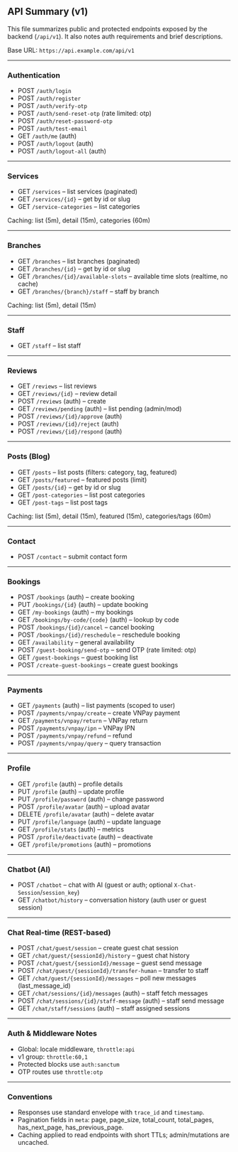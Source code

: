## API Summary (v1)

This file summarizes public and protected endpoints exposed by the backend (`/api/v1`). It also notes auth requirements and brief descriptions.

Base URL: `https://api.example.com/api/v1`

---

### Authentication
- POST `/auth/login`
- POST `/auth/register`
- POST `/auth/verify-otp`
- POST `/auth/send-reset-otp` (rate limited: otp)
- POST `/auth/reset-password-otp`
- POST `/auth/test-email`
- GET `/auth/me` (auth)
- POST `/auth/logout` (auth)
- POST `/auth/logout-all` (auth)

---

### Services
- GET `/services` – list services (paginated)
- GET `/services/{id}` – get by id or slug
- GET `/service-categories` – list categories

Caching: list (5m), detail (15m), categories (60m)

---

### Branches
- GET `/branches` – list branches (paginated)
- GET `/branches/{id}` – get by id or slug
- GET `/branches/{id}/available-slots` – available time slots (realtime, no cache)
- GET `/branches/{branch}/staff` – staff by branch

Caching: list (5m), detail (15m)

---

### Staff
- GET `/staff` – list staff

---

### Reviews
- GET `/reviews` – list reviews
- GET `/reviews/{id}` – review detail
- POST `/reviews` (auth) – create
- GET `/reviews/pending` (auth) – list pending (admin/mod)
- POST `/reviews/{id}/approve` (auth)
- POST `/reviews/{id}/reject` (auth)
- POST `/reviews/{id}/respond` (auth)

---

### Posts (Blog)
- GET `/posts` – list posts (filters: category, tag, featured)
- GET `/posts/featured` – featured posts (limit)
- GET `/posts/{id}` – get by id or slug
- GET `/post-categories` – list post categories
- GET `/post-tags` – list post tags

Caching: list (5m), detail (15m), featured (15m), categories/tags (60m)

---

### Contact
- POST `/contact` – submit contact form

---

### Bookings
- POST `/bookings` (auth) – create booking
- PUT `/bookings/{id}` (auth) – update booking
- GET `/my-bookings` (auth) – my bookings
- GET `/bookings/by-code/{code}` (auth) – lookup by code
- POST `/bookings/{id}/cancel` – cancel booking
- POST `/bookings/{id}/reschedule` – reschedule booking
- GET `/availability` – general availability
- POST `/guest-booking/send-otp` – send OTP (rate limited: otp)
- GET `/guest-bookings` – guest booking list
- POST `/create-guest-bookings` – create guest bookings

---

### Payments
- GET `/payments` (auth) – list payments (scoped to user)
- POST `/payments/vnpay/create` – create VNPay payment
- GET `/payments/vnpay/return` – VNPay return
- POST `/payments/vnpay/ipn` – VNPay IPN
- POST `/payments/vnpay/refund` – refund
- POST `/payments/vnpay/query` – query transaction

---

### Profile
- GET `/profile` (auth) – profile details
- PUT `/profile` (auth) – update profile
- PUT `/profile/password` (auth) – change password
- POST `/profile/avatar` (auth) – upload avatar
- DELETE `/profile/avatar` (auth) – delete avatar
- PUT `/profile/language` (auth) – update language
- GET `/profile/stats` (auth) – metrics
- POST `/profile/deactivate` (auth) – deactivate
- GET `/profile/promotions` (auth) – promotions

---

### Chatbot (AI)
- POST `/chatbot` – chat with AI (guest or auth; optional `X-Chat-Session`/`session_key`)
- GET `/chatbot/history` – conversation history (auth user or guest session)

---

### Chat Real-time (REST-based)
- POST `/chat/guest/session` – create guest chat session
- GET `/chat/guest/{sessionId}/history` – guest chat history
- POST `/chat/guest/{sessionId}/message` – guest send message
- POST `/chat/guest/{sessionId}/transfer-human` – transfer to staff
- GET `/chat/guest/{sessionId}/messages` – poll new messages (last_message_id)
- GET `/chat/sessions/{id}/messages` (auth) – staff fetch messages
- POST `/chat/sessions/{id}/staff-message` (auth) – staff send message
- GET `/chat/staff/sessions` (auth) – staff assigned sessions

---

### Auth & Middleware Notes
- Global: locale middleware, `throttle:api`
- v1 group: `throttle:60,1`
- Protected blocks use `auth:sanctum`
- OTP routes use `throttle:otp`

---

### Conventions
- Responses use standard envelope with `trace_id` and `timestamp`.
- Pagination fields in `meta`: page, page_size, total_count, total_pages, has_next_page, has_previous_page.
- Caching applied to read endpoints with short TTLs; admin/mutations are uncached.


